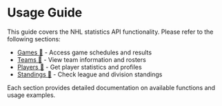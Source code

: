 # Usage Guide

This guide covers the NHL statistics API functionality. Please refer to the following sections:

- [Games 🏒](usage/games.md) - Access game schedules and results
- [Teams 🏒](usage/teams.md) - View team information and rosters
- [Players 🏒](usage/players.md) - Get player statistics and profiles
- [Standings 🏒](usage/standings.md) - Check league and division standings

Each section provides detailed documentation on available functions and usage examples.

